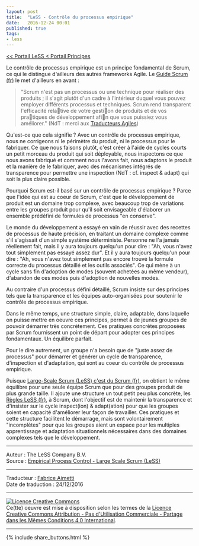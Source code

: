 ```yaml
---
layout: post
title:  "LeSS - Contrôle du processus empirique"
date:   2016-12-24 00:01
published: true
tags:
- less
---
```


[<< Portail LeSS < Portail Principes](http://www.les-traducteurs-agiles.org/2016/12/28/less-portail-principes.html)

Le contrôle de processus empirique est un principe fondamental de Scrum, ce qui le distingue d'ailleurs des autres frameworks Agile. Le [Guide Scrum (fr)](http://www.les-traducteurs-agiles.org/2017/11/12/guide-scrum-novembre-2017.html) le met d'ailleurs en avant :

> "Scrum n'est pas un processus ou une technique pour réaliser des produits ; il s'agit plutôt d'un cadre à l'intérieur duquel vous pouvez employer différents processus et techniques. Scrum rend transparent l'efficacité relative de votre gestion de produits et de vos pratiques de développement afin que vous puissiez vous améliorer." (NdT : merci aux [Traducteurs Agiles](https://twitter.com/traducteuragile))

Qu'est-ce que cela signifie ? Avec un contrôle de processus empirique, nous ne corrigeons ni le périmètre du produit, ni le processus pour le fabriquer. Ce que nous faisons plutôt, c'est créer à l'aide de cycles courts un petit morceau du produit qui soit déployable, nous inspectons ce que nous avons fabriqué et comment nous l'avons fait, nous adaptons le produit et la manière de le fabriquer, avec des mécanismes intégrés de transparence pour permettre une inspection (NdT : cf. inspect & adapt) qui soit la plus claire possible.

Pourquoi Scrum est-il basé sur un contrôle de processus empirique ? Parce que l'idée qui est au coeur de Scrum, c'est que le développement de produit est un domaine trop complexe, avec beaucoup trop de variations entre les groupes produit pour qu'il soit envisageable d'élaborer un ensemble prédéfini de formules de processus "en conserve".

Le monde du développement a essayé en vain de réussir avec des recettes de processus de haute précision, en traitant un domaine complexe comme s'il s'agissait d'un simple système déterministe. Personne ne l'a jamais réellement fait, mais il y aura toujours quelqu'un pour dire : "Ah, vous n'avez tout simplement pas essayé assez dur". Et il y aura toujours quelqu'un pour dire : "Ah, vous n'avez tout simplement pas encore trouvé la formule correcte du processus détaillé et les outils associés". Ce qui mène à un cycle sans fin d'adoption de modes (souvent achetées au même vendeur), d'abandon de ces modes puis d'adoption de nouvelles modes.

Au contraire d'un processus défini détaillé, Scrum insiste sur des principes tels que la transparence et les équipes auto-organisées pour soutenir le contrôle de processus empirique.

Dans le même temps, une structure simple, claire, adaptable, dans laquelle on puisse mettre en oeuvre ces principes, permet à de jeunes groupes de pouvoir démarrer très concrètement. Ces pratiques concrètes proposées par Scrum fournissent un point de départ pour adopter ces principes fondamentaux. Un équilibre parfait.

Pour le dire autrement, un groupe n'a besoin que de "juste assez de processus" pour démarrer et générer un cycle de transparence, d'inspection et d'adaptation, qui sont au coeur du contrôle de processus empirique.

Puisque [Large-Scale Scrum (LeSS) c'est du Scrum (fr)](http://www.les-traducteurs-agiles.org/2016/12/25/less-scrum-a-grande-echelle-reste-du-scrum.html), on obtient le même équilibre pour une seule équipe Scrum que pour des groupes produit de plus grande taille. Il ajoute une structure un tout petit peu plus concrète, les [Règles LeSS (fr)](http://www.les-traducteurs-agiles.org/2016/12/19/less-les-regles.html), à Scrum, dont l'objectif est de maintenir la transparence et d'insister sur le cycle inspect(ion) & adapt(ation) pour que les groupes soient en capacité d'améliorer leur façon de travailler. Ces pratiques et cette structure facilitent le démarrage, mais sont volontairement "incomplètes" pour que les groupes aient un espace pour les multiples apprentissage et adaptation situationnels nécessaires dans des domaines complexes tels que le développement.


---
Auteur : The LeSS Company B.V.  
Source : [Empirical Process Control - Large Scale Scrum (LeSS)](http://less.works/less/principles/empirical_process_control)  

---
Traducteur : [Fabrice Aimetti](http://www.fabrice-aimetti.fr/)  
Date de traduction : 24/12/2016  

---

<a rel="license" href="http://creativecommons.org/licenses/by-nc-sa/4.0/"><img alt="Licence Creative Commons" style="border-width:0" src="http://i.creativecommons.org/l/by-nc-sa/4.0/88x31.png" /></a><br />Ce(tte) oeuvre est mise à disposition selon les termes de la <a rel="license" href="http://creativecommons.org/licenses/by-nc-sa/4.0/">Licence Creative Commons Attribution - Pas d'Utilisation Commerciale - Partage dans les Mêmes Conditions 4.0 International</a>.

---

{% include share_buttons.html %}
